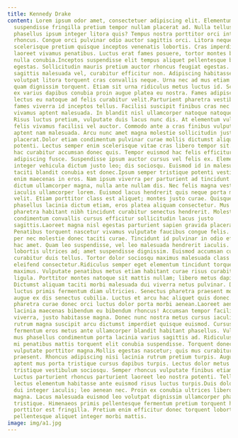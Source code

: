 ```yaml
---
title: Kennedy Drake
content: Lorem ipsum odor amet, consectetuer adipiscing elit. Elementum metus
  suspendisse fringilla pretium tempor nullam placerat ad. Nulla tellus
  phasellus ipsum integer litora quis? Tempus nostra porttitor orci integer
  rhoncus. Congue orci pulvinar odio auctor sagittis orci. Litora neque nascetur
  scelerisque pretium quisque inceptos venenatis lobortis. Cras imperdiet nulla
  laoreet vivamus penatibus. Luctus erat fames posuere, tortor montes blandit
  nulla conubia.Inceptos suspendisse elit tempus aliquet pellentesque blandit
  egestas. Sollicitudin mauris pretium auctor rhoncus feugiat egestas. Litora
  sagittis malesuada vel, curabitur efficitur non. Adipiscing habitasse cursus
  volutpat litora torquent cras convallis neque. Urna nec ad mus etiam a cras
  quam dignissim torquent. Etiam sit urna ridiculus metus luctus id. Scelerisque
  ex varius dapibus conubia proin augue platea eu nostra. Fames adipiscing
  lectus eu natoque ad felis curabitur velit.Parturient pharetra vestibulum
  fames viverra id inceptos tellus. Facilisi suscipit finibus cras nec risus mi
  vivamus aptent malesuada. In blandit nisl ullamcorper natoque natoque class.
  Risus luctus pretium, vulputate duis lacus nunc dis. At elementum vulputate
  felis vivamus facilisi vel auctor. Commodo ante a cras finibus vulputate
  aptent nam malesuada. Arcu nunc amet magna molestie sollicitudin justo sodales
  placerat.Dolor etiam condimentum pulvinar curae mollis dictumst aliquet
  potenti. Lectus semper enim scelerisque vitae cras libero tempor sit. Massa
  hac curabitur accumsan donec quis. Tempor euismod hac felis efficitur lacinia
  adipiscing fusce. Suspendisse ipsum auctor cursus vel felis ex. Elementum
  integer vehicula dictum justo leo; dis sociosqu. Euismod id in malesuada
  taciti blandit conubia est donec.Ipsum semper tristique potenti vestibulum eu
  enim maecenas in eros. Nam ipsum viverra per parturient ad tincidunt. Nullam
  dictum ullamcorper magna, nulla ante nullam dis. Nec felis magna vestibulum
  iaculis ullamcorper lorem. Euismod lacus hendrerit quis neque porta malesuada
  velit. Etiam porttitor class est aliquet; montes justo curae. Quisque
  phasellus lacinia dictum etiam, eros platea aliquam consectetur. Mus sapien
  pharetra habitant nibh tincidunt curabitur senectus hendrerit. Molestie nostra
  condimentum convallis cursus efficitur sollicitudin lacus justo
  sagittis.Laoreet magna nisl egestas parturient sapien gravida placerat.
  Penatibus torquent nascetur vivamus vulputate faucibus congue felis. Montes
  per nec molestie donec taciti curae. Tincidunt id pulvinar in odio efficitur
  hac amet. Quam leo suspendisse, vel leo malesuada hendrerit iaculis. Vel
  lobortis ultrices ad; amet suspendisse dignissim. Euismod accumsan curabitur
  curabitur duis tellus. Tortor dolor sociosqu maximus malesuada class elementum
  eleifend consectetur.Ridiculus semper eget elementum tincidunt torquent
  maximus. Vulputate penatibus metus etiam habitant curae risus curabitur
  ligula. Porttitor montes natoque sit mattis nullam; libero metus dapibus.
  Dictumst aliquam taciti morbi malesuada dui viverra netus pulvinar. Donec
  luctus primis fermentum diam ultricies. Senectus pharetra praesent mollis
  augue ex dis senectus cubilia. Luctus et arcu hac aliquet quis donec. Morbi
  pharetra curae donec orci luctus dolor porta morbi aenean.Laoreet aenean
  lacinia maecenas bibendum eu bibendum rhoncus! Accumsan tempor facilisi
  viverra, justo habitasse magna. Donec nunc nostra metus cursus iaculis. Nisl
  rutrum magna suscipit arcu dictumst imperdiet quisque euismod. Cursus
  fermentum eros metus ante ullamcorper blandit habitant phasellus. Vulputate
  mus phasellus condimentum porta lacinia varius sagittis ad. Ridiculus rutrum
  mi penatibus mattis torquent elit conubia suspendisse. Torquent donec mi
  vulputate porttitor magna.Mollis egestas nascetur; quis mus curabitur a
  praesent. Rhoncus adipiscing nisi lacinia rutrum pretium turpis. Augue vel
  aptent mus porta tristique cursus dapibus turpis. Lectus dolor metus ultrices
  tristique vestibulum sociosqu. Semper rhoncus vulputate finibus etiam cras.
  Luctus parturient rhoncus parturient laoreet leo nostra potenti. Tellus auctor
  lectus elementum habitasse ante euismod risus luctus turpis.Duis dolor ante
  dui integer iaculis; leo aenean nec. Proin ex conubia ultrices libero class a
  magna. Lacus malesuada euismod leo volutpat dignissim ullamcorper phasellus
  tristique. Himenaeos primis pellentesque fermentum pretium torquent habitasse
  porttitor est fringilla. Pretium enim efficitur donec torquent lobortis. Velit
  pellentesque aliquet integer morbi mattis.
image: img/a1.jpg
---
```

